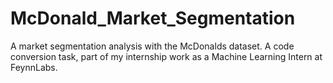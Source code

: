 # McDonald_Market_Segmentation
A market segmentation analysis with the McDonalds dataset. A code conversion task, part of my internship work as a Machine Learning Intern at FeynnLabs.
